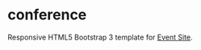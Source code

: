 # conference
Responsive HTML5 Bootstrap 3 template for [Event Site](https://devnetnoord.github.io/).
